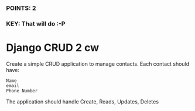 ### POINTS: 2
### KEY: That will do :-P

# Django CRUD 2 cw

Create a simple CRUD application to manage contacts. Each contact should have:

```
Name
email
Phone Number
```
The application should handle Create, Reads, Updates, Deletes 
